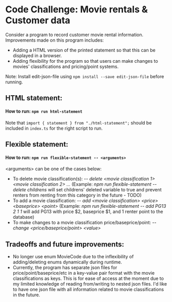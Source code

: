 # Code Challenge: Movie rentals & Customer data

Consider a program to record customer movie rental information. Improvements made on this program includes:

- Adding a HTML version of the printed statement so that this can be displayed in a browser.
- Adding flexibility for the program so that users can make changes to movies' classifications and pricing/point systems.

Note: Install edit-json-file using `npm install --save edit-json-file` before running.

## HTML statement:

#### How to run: `npm run html-statement`

Note that `import { statement } from "./html-statement";` should be included in `index.ts` for the right script to run.


## Flexible statement:

#### How to run: `npm run flexible-statement -- <arguments>`

\<arguments\> can be one of the cases below:
  
  - To delete movie classification(s): -- *delete <movie classification 1> <movie classification 2> ...* (Example: *npm run flexible-statement -- delete childrens*    will set childrens' deleted variable to true and prevent renters from renting from this category in the future - TODO)
  - To add a movie classification: -- *add \<movie classification\> \<price\> \<baseprice\> \<point\>* (Example: *npm run flexible-statement -- add PG13 2 1 1*    will add PG13 with price $2, baseprice $1, and 1 renter point to the database)
  - To make changes to a movie classification price/baseprice/point: -- *change <movie classification> <price/baseprice/point> \<value\>*
  
## Tradeoffs and future improvements:
  
- No longer use enum MovieCode due to the inflexibility of adding/deleting enums dynamically during runtime.
- Currently, the program has separate json files for price/point/baseprice/etc in a key-value pair format with the movie classifications as keys. This is for ease of access at the moment due to my limited knowledge of reading from/writing to nested json files. I'd like to have one json file with all information related to movie classifications in the future.
  
  
  
